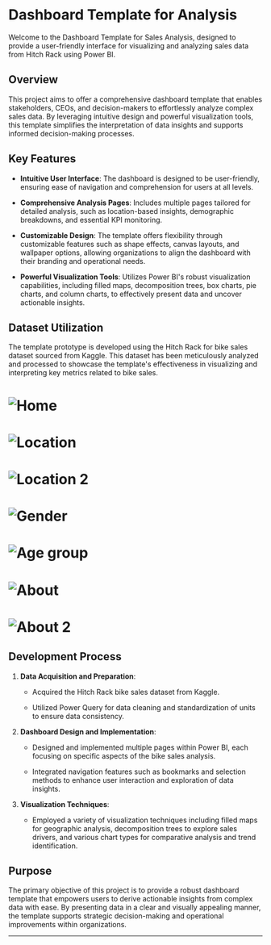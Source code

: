 # Dashboard Template for Analysis



Welcome to the Dashboard Template for Sales Analysis, designed to provide a user-friendly interface for visualizing and analyzing sales data from Hitch Rack using Power BI.



## Overview



This project aims to offer a comprehensive dashboard template that enables stakeholders, CEOs, and decision-makers to effortlessly analyze complex  sales data. By leveraging intuitive design and powerful visualization tools, this template simplifies the interpretation of data insights and supports informed decision-making processes.



## Key Features



- **Intuitive User Interface**: The dashboard is designed to be user-friendly, ensuring ease of navigation and comprehension for users at all levels.

  

- **Comprehensive Analysis Pages**: Includes multiple pages tailored for detailed analysis, such as location-based insights, demographic breakdowns, and essential KPI monitoring.



- **Customizable Design**: The template offers flexibility through customizable features such as shape effects, canvas layouts, and wallpaper options, allowing organizations to align the dashboard with their branding and operational needs.



- **Powerful Visualization Tools**: Utilizes Power BI's robust visualization capabilities, including filled maps, decomposition trees, box charts, pie charts, and column charts, to effectively present data and uncover actionable insights.



## Dataset Utilization



The template prototype is developed using the Hitch Rack for bike sales dataset sourced from Kaggle. This dataset has been meticulously analyzed and processed to showcase the template's effectiveness in visualizing and interpreting key metrics related to bike sales.

# ![Home](https://github.com/ayodele18/Dashboard-Template/assets/173463305/18a6a7f2-8460-49d7-89ba-c48f5f380d88)

# ![Location](https://github.com/ayodele18/Dashboard-Template/assets/173463305/cd50c866-f261-40a5-a652-7e339ce8bc10)

# ![Location 2](https://github.com/ayodele18/Dashboard-Template/assets/173463305/ca69d78b-1317-4bee-bf31-448df6ad29e4)

# ![Gender](https://github.com/ayodele18/Dashboard-Template/assets/173463305/aa72461f-4bb4-4da2-ac5e-a5a002ba2730)

# ![Age group](https://github.com/ayodele18/Dashboard-Template/assets/173463305/f52b4ba7-de27-444a-8c98-b1129c4175c9)

# ![About](https://github.com/ayodele18/Dashboard-Template/assets/173463305/cca89102-5c2c-4615-b511-f5b3a7c79c4a)

# ![About 2](https://github.com/ayodele18/Dashboard-Template/assets/173463305/06caf948-1ac9-43a9-ac44-93c94b54da3a)

## Development Process



1. **Data Acquisition and Preparation**:

   - Acquired the Hitch Rack bike sales dataset from Kaggle.

   - Utilized Power Query for data cleaning and standardization of units to ensure data consistency.



2. **Dashboard Design and Implementation**:

   - Designed and implemented multiple pages within Power BI, each focusing on specific aspects of the bike sales analysis.

   - Integrated navigation features such as bookmarks and selection methods to enhance user interaction and exploration of data insights.



3. **Visualization Techniques**:

   - Employed a variety of visualization techniques including filled maps for geographic analysis, decomposition trees to explore sales drivers, and various chart types for comparative analysis and trend identification.



## Purpose



The primary objective of this project is to provide a robust dashboard template that empowers users to derive actionable insights from complex data with ease. By presenting data in a clear and visually appealing manner, the template supports strategic decision-making and operational improvements within organizations.



---
